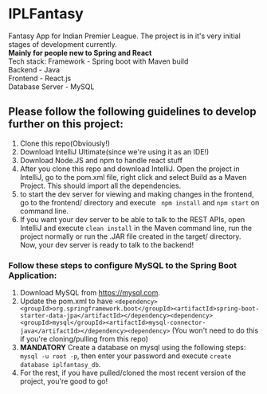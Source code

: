 # IPLFantasy
Fantasy App for Indian Premier League. The project is in it's very initial stages of development currently. 
<br> **Mainly for people new to Spring and React**
<br> Tech stack: Framework - Spring boot with Maven build 
<br> Backend - Java
<br>  Frontend - React.js
<br> Database Server - MySQL
## Please follow the following guidelines to develop further on this project:
1. Clone this repo(Obviously!)
2. Download IntelliJ Ultimate(since we're using it as an IDE!)
3. Download Node.JS and npm to handle react stuff
4. After you clone this repo and download IntelliJ. Open the project in IntelliJ, go to the pom.xml file, right click and select Build as a Maven Project. This should import all the dependencies. 
5. to start the dev server for viewing and making changes in the frontend, go to the frontend/ directory and execute ` npm install` and `npm start` on command line. 
6. If you want your dev server to be able to talk to the REST APIs, open IntelliJ and execute `clean install` in the Maven command line, run the project normally or run the .JAR file created in the target/ directory. Now, your dev server is ready to talk to the backend! 

### Follow these steps to configure MySQL to the Spring Boot Application:
1. Download MySQL from https://mysql.com.
2. Update the pom.xml to have `<dependency> <groupId>org.springframework.boot</groupId><artifactId>spring-boot-starter-data-jpa</artifactId></dependency><dependency><groupId>mysql</groupId><artifactId>mysql-connector-java</artifactId></dependency><dependency>` (You won't need to do this if you're cloning/pulling from this repo) 
3. **MANDATORY** Create a database on mysql using the following steps: `mysql -u root -p`, then enter your password and execute `create database iplfantasy_db`. 
4. For the rest, if you have pulled/cloned the most recent version of the project, you're good to go!

